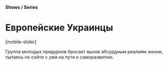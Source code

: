 #### Shows / Series

# Европейские Украинцы

[mobile-slider]

Группа молодых придурков бросает вызов абсурдным реалиям жизни, пытаясь не сойти с ума на пути к саморазвитию.